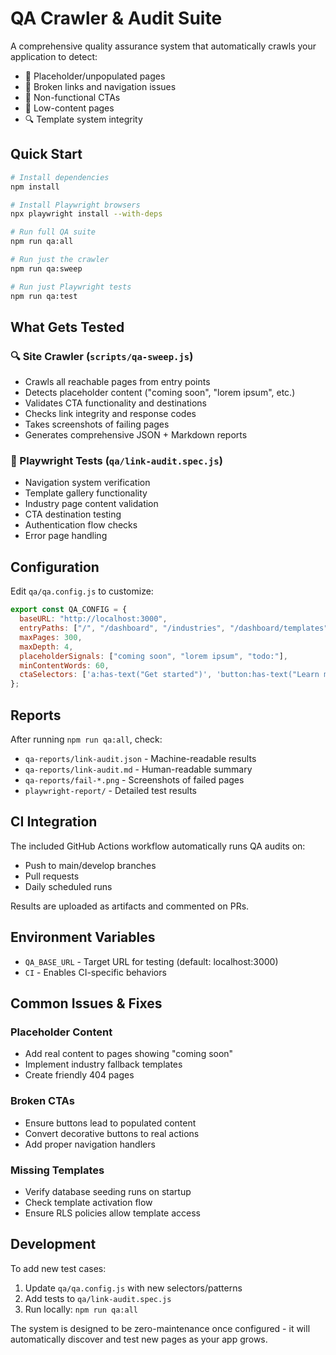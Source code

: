 # QA Crawler & Audit Suite

A comprehensive quality assurance system that automatically crawls your application to detect:

- 🚨 Placeholder/unpopulated pages
- 🔗 Broken links and navigation issues  
- 🎯 Non-functional CTAs
- 📄 Low-content pages
- 🔍 Template system integrity

## Quick Start

```bash
# Install dependencies
npm install

# Install Playwright browsers
npx playwright install --with-deps

# Run full QA suite
npm run qa:all

# Run just the crawler
npm run qa:sweep

# Run just Playwright tests
npm run qa:test
```

## What Gets Tested

### 🔍 Site Crawler (`scripts/qa-sweep.js`)
- Crawls all reachable pages from entry points
- Detects placeholder content ("coming soon", "lorem ipsum", etc.)
- Validates CTA functionality and destinations
- Checks link integrity and response codes
- Takes screenshots of failing pages
- Generates comprehensive JSON + Markdown reports

### 🧪 Playwright Tests (`qa/link-audit.spec.js`)
- Navigation system verification
- Template gallery functionality
- Industry page content validation
- CTA destination testing
- Authentication flow checks
- Error page handling

## Configuration

Edit `qa/qa.config.js` to customize:

```js
export const QA_CONFIG = {
  baseURL: "http://localhost:3000",
  entryPaths: ["/", "/dashboard", "/industries", "/dashboard/templates"],
  maxPages: 300,
  maxDepth: 4,
  placeholderSignals: ["coming soon", "lorem ipsum", "todo:"],
  minContentWords: 60,
  ctaSelectors: ['a:has-text("Get started")', 'button:has-text("Learn more")']
};
```

## Reports

After running `npm run qa:all`, check:

- `qa-reports/link-audit.json` - Machine-readable results
- `qa-reports/link-audit.md` - Human-readable summary
- `qa-reports/fail-*.png` - Screenshots of failed pages
- `playwright-report/` - Detailed test results

## CI Integration

The included GitHub Actions workflow automatically runs QA audits on:
- Push to main/develop branches
- Pull requests
- Daily scheduled runs

Results are uploaded as artifacts and commented on PRs.

## Environment Variables

- `QA_BASE_URL` - Target URL for testing (default: localhost:3000)
- `CI` - Enables CI-specific behaviors

## Common Issues & Fixes

### Placeholder Content
- Add real content to pages showing "coming soon"
- Implement industry fallback templates
- Create friendly 404 pages

### Broken CTAs  
- Ensure buttons lead to populated content
- Convert decorative buttons to real actions
- Add proper navigation handlers

### Missing Templates
- Verify database seeding runs on startup
- Check template activation flow
- Ensure RLS policies allow template access

## Development

To add new test cases:

1. Update `qa/qa.config.js` with new selectors/patterns
2. Add tests to `qa/link-audit.spec.js`
3. Run locally: `npm run qa:all`

The system is designed to be zero-maintenance once configured - it will automatically discover and test new pages as your app grows.